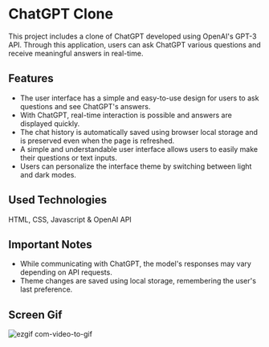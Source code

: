 ﻿# ChatGPT Clone

This project includes a clone of ChatGPT developed using OpenAI's GPT-3 API. Through this application, users can ask ChatGPT various questions and receive meaningful answers in real-time.

## Features

* The user interface has a simple and easy-to-use design for users to ask questions and see ChatGPT's answers.
* With ChatGPT, real-time interaction is possible and answers are displayed quickly.
* The chat history is automatically saved using browser local storage and is preserved even when the page is refreshed.
* A simple and understandable user interface allows users to easily make their questions or text inputs.
* Users can personalize the interface theme by switching between light and dark modes.

## Used Technologies

HTML, CSS, Javascript & OpenAI API

## Important Notes

* While communicating with ChatGPT, the model's responses may vary depending on API requests.
* Theme changes are saved using local storage, remembering the user's last preference.

## Screen Gif

![ezgif com-video-to-gif](https://github.com/serhatakhan/ChatGPT-Clone/assets/147662915/25a5c7fb-c778-4c52-8d69-161c925c0d44)

